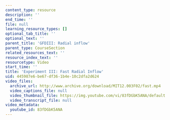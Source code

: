 ```yaml
---
content_type: resource
description: ''
end_time: ''
file: null
learning_resource_types: []
optional_tab_title: ''
optional_text: ''
parent_title: 'GFDIII: Radial inflow'
parent_type: CourseSection
related_resources_text: ''
resource_index_text: ''
resourcetype: Video
start_time: ''
title: 'Experiment III: Fast Radial Inflow'
uid: 445987e6-be67-df36-1b4e-10c2dfa2d624
video_files:
  archive_url: http://www.archive.org/download/MIT12.003F02/fast.mp4
  video_captions_file: null
  video_thumbnail_file: https://img.youtube.com/vi/83fDGbK5ANA/default.jpg
  video_transcript_file: null
video_metadata:
  youtube_id: 83fDGbK5ANA
---
```

